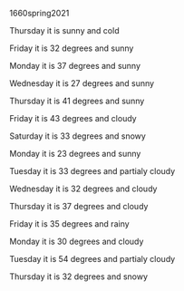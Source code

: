 1660spring2021

Thursday it is sunny and cold

Friday it is 32 degrees and sunny

Monday it is 37 degrees and sunny

Wednesday it is 27 degrees and sunny

Thursday it is 41 degrees and sunny

Friday it is 43 degrees and cloudy

Saturday it is 33 degrees and snowy

Monday it is 23 degrees and sunny

Tuesday it is 33 degrees and partialy cloudy

Wednesday it is 32 degrees and cloudy

Thursday it is 37 degrees and cloudy

Friday it is 35 degrees and rainy

Monday it is 30 degrees and cloudy

Tuesday it is 54 degrees and partialy cloudy

Thursday it is 32 degrees and snowy